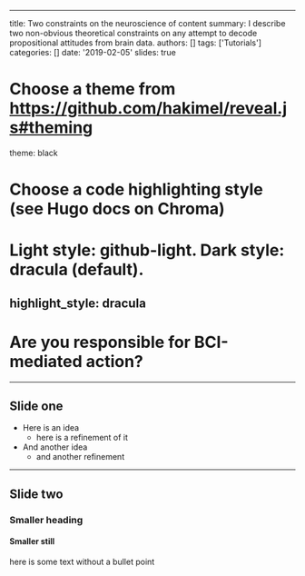 
---
title: Two constraints on the neuroscience of content
summary: I describe two non-obvious theoretical constraints on any attempt to decode propositional attitudes from brain data. 
authors: []
tags: ['Tutorials']
categories: []
date: '2019-02-05'
slides: true
# Choose a theme from https://github.com/hakimel/reveal.js#theming
theme: black
# Choose a code highlighting style (see Hugo docs on Chroma)
# Light style: github-light. Dark style: dracula (default).
highlight_style: dracula
---


# Are you responsible for BCI-mediated action?


---

## Slide one

- Here is an idea
    - here is a refinement of it
- And another idea
    - and another refinement

---

## Slide two
### Smaller heading
#### Smaller still 

here is some text without a bullet point




